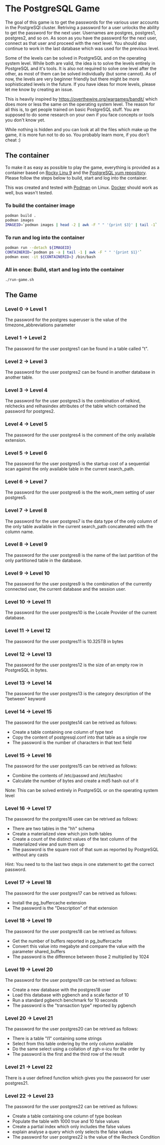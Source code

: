 # The PostgreSQL Game

The goal of this game is to get the passwords for the various user accounts in the PostgreSQl cluster. Retriving a password for a user unlocks the ability to get the password for the next user. Usernames are postgres, postgres1, postgres2, and so on. As soon as you have the password for the next user, connect as that user and proceed with the next level. You should also continue to work in the last database which was used for the previous level.

Some of the levels can be solved in PostgreSQL and on the operating system level. While both are valid, the idea is to solve the levels entirely in PostgreSQL and it's tools. It is also not required to solve one level after the other, as most of them can be solved individually (but some cannot). As of now, the levels are very beginner friendly but there might be more sophisticated levels in the future. If you have ideas for more levels, please let me know by creating an issue.

This is heavily inspired by https://overthewire.org/wargames/bandit/ which does more or less the same on the operating system level. The reason for all this is, to get people trained on basic PostgreSQL stuff. You are supposed to do some research on your own if you face concepts or tools you don't know yet.

While nothing is hidden and you can look at all the files which make up the game, it is more fun not to do so. You probably learn more, if you don't cheat :)

## The container

To make it as easy as possible to play the game, everything is provided as a container based on [Rocky Linu 9](https://rockylinux.org/) and the [PostgreSQL yum repository](https://yum.postgresql.org/). Please follow the steps below to build, start and log into the container.

This was created and tested with [Podman](https://podman.io/) on Linux. [Docker](https://www.docker.com/) should work as well, bus wasn't tested.

### To build the container image

``` bash
podman build .
podman images
IMAGEID=`podman images | head -2 | awk -F " " '{print $3}' | tail -1`
```

### To run and log into the container

``` bash
podman run --detach ${IMAGEID}
CONTAINERID=`podman ps -a | tail -1 | awk -F " " '{print $1}'`
podman exec -it ${CONTAINERID=} /bin/bash
```

### All in once: Build, start and log into the container

``` bash
./run-game.sh
```


## The Game

### Level 0 -> Level 1

The password for the postgres superuser is the value of the timezone_abbreviations parameter

### Level 1 -> Level 2

The password for the user postgres1 can be found in a table called "t".

### Level 2 -> Level 3

The password for the user postgres2 can be found in another database in another table.

### Level 3 -> Level 4

The password for the user postgres3 is the combination of relkind, relchecks and relhasindex attributes of the table which contained the password for postgres2.

### Level 4 -> Level 5

The password for the user postgres4 is the comment of the only available extension.

### Level 5 -> Level 6

The password for the user postgres5 is the startup cost of a sequential scan against the only available table in the current search_path.

### Level 6 -> Level 7

The password for the user postgres6 is the the work_mem setting of user postgres5.

### Level 7 -> Level 8

The password for the user postgres7 is the data type of the only column of the only table available in the current search_path concatenated with the column name. 

### Level 8 -> Level 9

The password for the user postgres8 is the name of the last partition of the only partitioned table in the database.

### Level 9 -> Level 10

The password for the user postgres9 is the combination of the currently connected user, the current database and the session user.

### Level 10 -> Level 11

The password for the user postgres10 is the Locale Provider of the current database.

### Level 11 -> Level 12

The password for the user postgres11 is 10.325TB in bytes

### Level 12 -> Level 13

The password for the user postgres12 is the size of an empty row in PostgreSQL in bytes.

### Level 13 -> Level 14

The password for the user postgres13 is the category description of the "between" keyword

### Level 14 -> Level 15

The password for the user postgtes14 can be retrived as follows:
- Create a table containing one column of type text
- Copy the content of postgresql.conf into that table as a single row 
- The password is the number of characters in that text field

### Level 15 -> Level 16

The password for the user postgres15 can be retrived as follows:
- Combine the contents of /etc/passwd and /etc/bashrc
- Calculate the number of bytes and create a md5 hash out of it

Note: This can be solved entirely in PostgreSQL or on the operating system level

### Level 16 -> Level 17

The password for the postgres16 usee can be retrived as follows:
- There are two tables in the "hh" schema
- Create a materialized view which join both tables
- Create a count of the distinct values of the text column of the materialized view and sum them up
- The password is the square root of that sum as reported by PostgreSQL without any casts

Hint: You need to to the last two steps in one statement to get the correct password.

### Level 17 -> Level 18

The password for the user postgres17 can be retrived as follows:
- Install the pg_buffercache extension
- The password is the "Description" of that extension

### Level 18 -> Level 19

The password for the user postgres18 can be retrived as follows:
- Get the number of buffers reported in pg_buffercache
- Convert this value into megabyte and compare the value with the parameter shared_buffers
- The password is the difference between those 2 multiplied by 1024

### Level 19 -> Level 20

The password for the user postgres19 can be retrived as follows:
- Create a new database with the postgres18 user
- Load this database with pgbench and a scale factor of 10
- Run a standard pgbench benchmark for 10 seconds
- The password is the "transaction type" reported by pgbench

### Level 20 -> Level 21

The password for the user postgres20 can be retrived as follows:
- There is a table "l1" containing some strings
- Select from this table ordering by the only column available
- Do the same select using a collation of zgh-x-icu for the order by
- The password is the first and the third row of the result 

### Level 21 -> Level 22

There is a user defined function which gives you the password for user postgres21.

### Level 22 -> Level 23

The password for the user postgres22 can be retrived as follows:
- Create a table containing one column of type boolean
- Populate the table with 1000 true and 10 false values 
- Create a partial index which only includes the false values
- explain analyse a query which only selects the false values
- The password for user postgres22 is the value of the Recheck Condition




